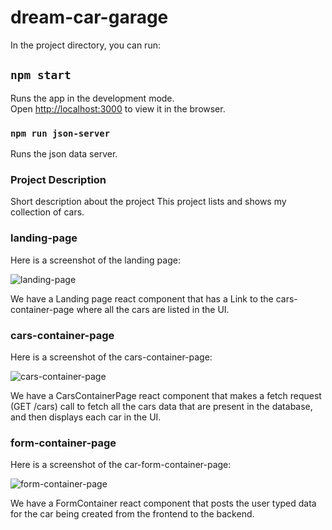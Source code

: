 # dream-car-garage

In the project directory, you can run:

## `npm start`

Runs the app in the development mode.\
Open [http://localhost:3000](http://localhost:3000) to view it in the browser.

### `npm run json-server`

Runs the json data server.

### Project Description

Short description about the project This project lists and shows my collection of cars.

### landing-page

Here is a screenshot of the landing page:


![landing-page](https://user-images.githubusercontent.com/72527380/148711138-acdbcd6e-6d1e-42fb-a7ac-d61f76b6fcf2.png)


We have a Landing page react component that has a Link to the cars-container-page where all the cars are listed in the UI.


### cars-container-page

Here is a screenshot of the cars-container-page:


![cars-container-page](https://user-images.githubusercontent.com/72527380/148711146-11ff974d-9c49-4c9b-872f-87d22f28784b.png)

We have a CarsContainerPage react component that makes a fetch request (GET /cars) call to fetch all the cars data that are present in the database, and then displays each car in the UI. 


### form-container-page

Here is a screenshot of the car-form-container-page:


![form-container-page](https://user-images.githubusercontent.com/72527380/148711152-c3c1148b-69a3-4dd3-b0c9-10ea02bc2c9e.png)

We have a FormContainer react component that posts the user typed data for the car being created from the frontend to the backend.
